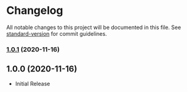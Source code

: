 # Changelog

All notable changes to this project will be documented in this file. See [standard-version](https://github.com/conventional-changelog/standard-version) for commit guidelines.

### [1.0.1](https://github.com/jonfranklin301/lottie-json-to-js/compare/v1.0.0...v1.0.1) (2020-11-16)

## 1.0.0 (2020-11-16)

- Initial Release
